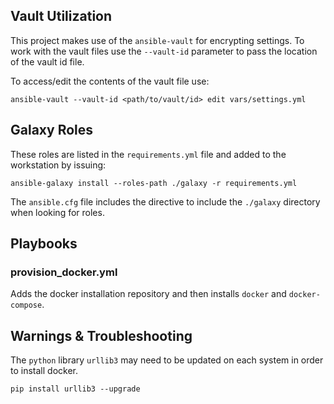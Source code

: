 ## Vault Utilization

This project makes use of the `ansible-vault` for encrypting settings. To work
with the vault files use the `--vault-id` parameter to pass the location of the
vault id file.

To access/edit the contents of the vault file use:

```
ansible-vault --vault-id <path/to/vault/id> edit vars/settings.yml
```

## Galaxy Roles

These roles are listed in the `requirements.yml` file and added to the
workstation by issuing:

```
ansible-galaxy install --roles-path ./galaxy -r requirements.yml
```

The `ansible.cfg` file includes the directive to include the `./galaxy`
directory when looking for roles.

## Playbooks

### provision_docker.yml

Adds the docker installation repository and then installs `docker` and
`docker-compose`.

## Warnings & Troubleshooting

The `python` library `urllib3` may need to be updated on each system in order to
install docker.

```
pip install urllib3 --upgrade
```
